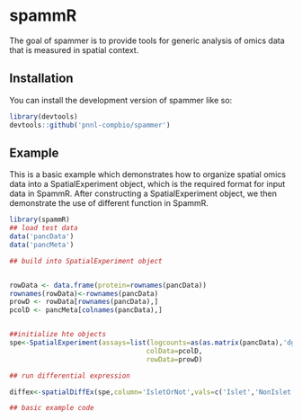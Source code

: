 
# spammR

<!-- badges: start -->
<!-- badges: end -->

The goal of spammer is to provide tools for generic analysis of omics data that is measured in spatial context. 

## Installation

You can install the development version of spammer like so:

``` r
library(devtools)
devtools::github('pnnl-compbio/spammer')
```

## Example

This is a basic example which demonstrates how to organize spatial omics data into a SpatialExperiment object, which is the required format for input data in SpammR. After constructing a SpatialExperiment object, we then demonstrate the use of different function in SpammR. 

``` r
library(spammR)
## load test data
data('pancData')
data('pancMeta')

## build into SpatialExperiment object


rowData <- data.frame(protein=rownames(pancData))
rownames(rowData)<-rownames(pancData)
prowD <- rowData[rownames(pancData),]
pcolD <- pancMeta[colnames(pancData),]


##initialize hte objects
spe<-SpatialExperiment(assays=list(logcounts=as(as.matrix(pancData),'dgCMatrix')),
                                  colData=pcolD,
                                  rowData=prowD)

## run differential expression

diffex<-spatialDiffEx(spe,column='IsletOrNot',vals=c('Islet','NonIslet'))

## basic example code
```

